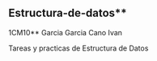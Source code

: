 ## Estructura-de-datos**


1CM10**
Garcia Garcia Cano Ivan 

Tareas y practicas de Estructura de Datos

